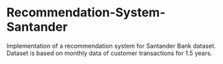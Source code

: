 # Recommendation-System-Santander
Implementation of a recommendation system for Santander Bank dataset. Dataset is based on monthly data of customer transactions for 1.5 years.

